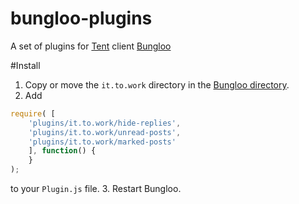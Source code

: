 bungloo-plugins
===============

A set of plugins for [Tent](https://tent.io) client [Bungloo](http://jabs.nu/bungloo)

#Install
1. Copy or move the `it.to.work` directory in the [Bungloo directory](https://github.com/jeena/bungloo/wiki/Plugins).
2. Add
```javascript
require( [
	'plugins/it.to.work/hide-replies',
	'plugins/it.to.work/unread-posts',
	'plugins/it.to.work/marked-posts'
	], function() {
	}
);
```
to your `Plugin.js` file.
3. Restart Bungloo.